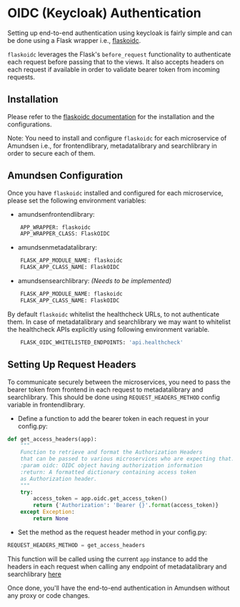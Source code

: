 # OIDC (Keycloak) Authentication
Setting up end-to-end authentication using keycloak is fairly simple and can be done using a Flask wrapper i.e., [flaskoidc](https://github.com/verdan/flaskoidc). 

`flaskoidc` leverages the Flask's `before_request` functionality to authenticate each request before passing that to 
the views. It also accepts headers on each request if available in order to validate bearer token from incoming requests. 

## Installation
Please refer to the [flaskoidc documentation](https://github.com/verdan/flaskoidc/blob/master/README.md) 
for the installation and the configurations. 

Note: You need to install and configure `flaskoidc` for each microservice of Amundsen 
i.e., for frontendlibrary, metadatalibrary and searchlibrary in order to secure each of them.

## Amundsen Configuration
Once you have `flaskoidc` installed and configured for each microservice, please set the following environment variables:

- amundsenfrontendlibrary:
```bash
    APP_WRAPPER: flaskoidc
    APP_WRAPPER_CLASS: FlaskOIDC
```
    
- amundsenmetadatalibrary:
```bash
    FLASK_APP_MODULE_NAME: flaskoidc
    FLASK_APP_CLASS_NAME: FlaskOIDC
```

- amundsensearchlibrary: _(Needs to be implemented)_
```bash
    FLASK_APP_MODULE_NAME: flaskoidc
    FLASK_APP_CLASS_NAME: FlaskOIDC
```
 
By default `flaskoidc` whitelist the healthcheck URLs, to not authenticate them. In case of metadatalibrary and searchlibrary 
we may want to whitelist the healthcheck APIs explicitly using following environment variable. 

```bash
    FLASK_OIDC_WHITELISTED_ENDPOINTS: 'api.healthcheck'
```

## Setting Up Request Headers
To communicate securely between the microservices, you need to pass the bearer token from frontend in each request 
to metadatalibrary and searchlibrary. This should be done using `REQUEST_HEADERS_METHOD` config variable in frontendlibrary.

- Define a function to add the bearer token in each request in your config.py:
```python
def get_access_headers(app):
    """
    Function to retrieve and format the Authorization Headers
    that can be passed to various microservices who are expecting that.
    :param oidc: OIDC object having authorization information
    :return: A formatted dictionary containing access token
    as Authorization header.
    """
    try:
        access_token = app.oidc.get_access_token()
        return {'Authorization': 'Bearer {}'.format(access_token)}
    except Exception:
        return None
``` 

- Set the method as the request header method in your config.py:
```python
REQUEST_HEADERS_METHOD = get_access_headers
```

This function will be called using the current `app` instance to add the headers in each request when calling any endpoint of 
metadatalibrary and searchlibrary [here](https://github.com/lyft/amundsenfrontendlibrary/blob/master/amundsen_application/api/utils/request_utils.py)

Once done, you'll have the end-to-end authentication in Amundsen without any proxy or code changes.
  